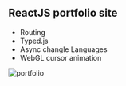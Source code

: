 ## ReactJS portfolio site
- Routing
- Typed.js
- Async changle Languages
- WebGL cursor animation

![portfolio](https://media.giphy.com/media/Uq57KtWwAPhCUuFoRm/giphy.gif)

